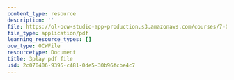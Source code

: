 ```yaml
---
content_type: resource
description: ''
file: https://ol-ocw-studio-app-production.s3.amazonaws.com/courses/7-01sc-fundamentals-of-biology-fall-2011/2c0704069395c4810de530b96fcbe4c7_PzY0MWEEE6U.pdf
file_type: application/pdf
learning_resource_types: []
ocw_type: OCWFile
resourcetype: Document
title: 3play pdf file
uid: 2c070406-9395-c481-0de5-30b96fcbe4c7
---
```

